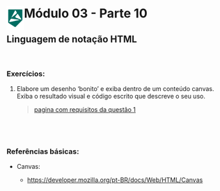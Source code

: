 <div display="flex">
    <img src="../assets/alpha-logo.png" width="40px" align="left"/>
    <h1>Módulo 03 - Parte 10</h1>
</div>

## Linguagem de notação HTML
&nbsp;
### Exercícios:

1. Elabore um desenho ‘bonito’ e exiba dentro de um conteúdo canvas. Exiba o resultado visual e código escrito que descreve o seu uso.

    > [pagina com requisitos da questão 1](./index.html)

&nbsp;
---

### Referências básicas:

- Canvas:

    - https://developer.mozilla.org/pt-BR/docs/Web/HTML/Canvas